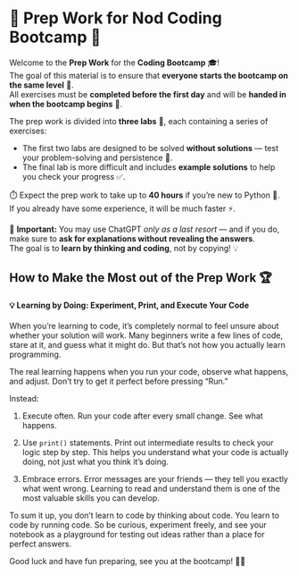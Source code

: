 # 🧠 Prep Work for Nod Coding Bootcamp 🚀

Welcome to the **Prep Work** for the **Coding Bootcamp** 🎓!  
The goal of this material is to ensure that **everyone starts the bootcamp on the same level** 💪.  
All exercises must be **completed before the first day** and will be **handed in when the bootcamp begins** 📅.

The prep work is divided into **three labs** 🧩, each containing a series of exercises:  
- The first two labs are designed to be solved **without solutions** — test your problem-solving and persistence 🧠.  
- The final lab is more difficult and includes **example solutions** to help you check your progress ✅.

⏱️ Expect the prep work to take up to **40 hours** if you’re new to Python 🐍.  
If you already have some experience, it will be much faster ⚡.

🤖 **Important:** You may use ChatGPT *only as a last resort* — and if you do, make sure to **ask for explanations without revealing the answers**.  
The goal is to **learn by thinking and coding**, not by copying! 💡

## How to Make the Most out of the Prep Work 🏆

#### 💡 Learning by Doing: Experiment, Print, and Execute Your Code

When you’re learning to code, it’s completely normal to feel unsure about whether your solution will work. Many beginners write a few lines of code, stare at it, and guess what it might do. But that’s not how you actually learn programming.

The real learning happens when you run your code, observe what happens, and adjust.
Don’t try to get it perfect before pressing “Run.” 

Instead:

1. Execute often. Run your code after every small change. See what happens.

2. Use `print()` statements. Print out intermediate results to check your logic step by step. This helps you understand what your code is actually doing, not just what you think it’s doing.

3. Embrace errors. Error messages are your friends — they tell you exactly what went wrong. Learning to read and understand them is one of the most valuable skills you can develop.

To sum it up, you don’t learn to code by thinking about code. You learn to code by running code.
So be curious, experiment freely, and see your notebook as a playground for testing out ideas rather than a place for perfect answers.

Good luck and have fun preparing, see you at the bootcamp! 🚀🔥


